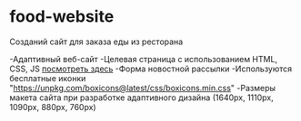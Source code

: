 # food-website
Созданий сайт для заказа еды из ресторана

-Адаптивный веб-сайт
-Целевая страница с использованием HTML, CSS, JS [посмотреть здесь](https://valeria-99.github.io/food-website/)
-Форма новостной рассылки 
-Используются бесплатные иконки "https://unpkg.com/boxicons@latest/css/boxicons.min.css"
-Размеры макета сайта при разработке адаптивного дизайна (1640px, 1110px, 1090px, 880px, 760px)
